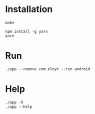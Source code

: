 # Installation
```
make

npm install -g yarn
yarn

```

# Run
```
./app --remove com.eloyt --run android
```

# Help
```
./app -h
./app --help
```